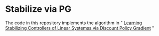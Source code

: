 # Stabilize via PG
 The code in this repository implements the algorithm in " [Learning Stabilizing Controllers of Linear Systemss via Discount Policy Gradient][2]  "
 
 [2]: https://arxiv.org/abs/2112.09294
